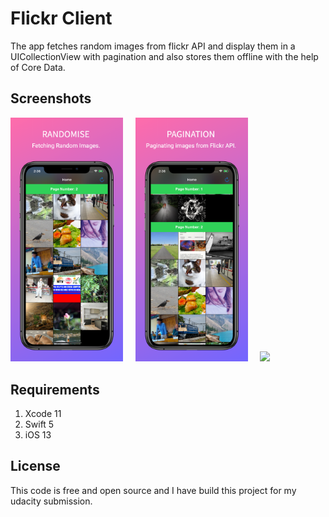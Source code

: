 # Flickr Client

The app fetches random images from flickr API and display them in a UICollectionView with pagination and also stores them offline with the help of Core Data.  

## Screenshots
<img src = "Screenshots/Home.png" width = "180">  &nbsp; &nbsp; <img src = "Screenshots/Pagination.png" width = "180"> &nbsp; &nbsp; <img src = "Screenshots/Details.png" width = "180">

## Requirements
1. Xcode 11
2. Swift 5
3. iOS 13

## License
This code is free and open source and I have build this project for my udacity submission.
